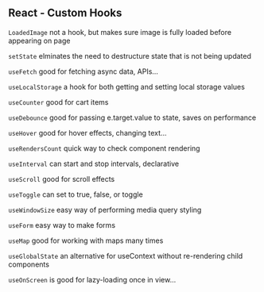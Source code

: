 ## React - Custom Hooks

`LoadedImage` not a hook, but makes sure image is fully loaded before appearing on page

`setState` elminates the need to destructure state that is not being updated

`useFetch` good for fetching async data, APIs...

`useLocalStorage` a hook for both getting and setting local storage values

`useCounter` good for cart items

`useDebounce` good for passing e.target.value to state, saves on performance

`useHover` good for hover effects, changing text...

`useRendersCount` quick way to check component rendering

`useInterval` can start and stop intervals, declarative

`useScroll` good for scroll effects

`useToggle` can set to true, false, or toggle

`useWindowSize` easy way of performing media query styling

`useForm` easy way to make forms

`useMap` good for working with maps many times

`useGlobalState` an alternative for useContext without re-rendering child components

`useOnScreen` is good for lazy-loading once in view...

